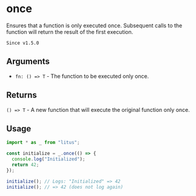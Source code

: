 # once

Ensures that a function is only executed once. Subsequent calls to the function
will return the result of the first execution.

`Since v1.5.0`

## Arguments

- `fn: () => T` - The function to be executed only once.

## Returns

`() => T` - A new function that will execute the original function only once.

## Usage

```ts
import * as _ from "litus";

const initialize = _.once(() => {
  console.log("Initialized");
  return 42;
});

initialize(); // Logs: "Initialized" => 42
initialize(); // => 42 (does not log again)
```
